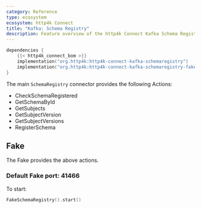 ```yaml
---
category: Reference
type: ecosystem
ecosystem: http4k Connect
title: "Kafka: Schema Registry"
description: Feature overview of the http4k Connect Kafka Schema Registry modules
---
```


```kotlin
dependencies {
    {{< http4k_connect_bom >}}
    implementation("org.http4k:http4k-connect-kafka-schemaregistry")
    implementation("org.http4k:http4k-connect-kafka-schemaregistry-fake")
}
```

The main `SchemaRegistry` connector provides the following Actions:

- CheckSchemaRegistered
- GetSchemaById
- GetSubjects
- GetSubjectVersion
- GetSubjectVersions
- RegisterSchema

## Fake
The Fake provides the above actions.

### Default Fake port: 41466
To start:

```kotlin
FakeSchemaRegistry().start()
```
